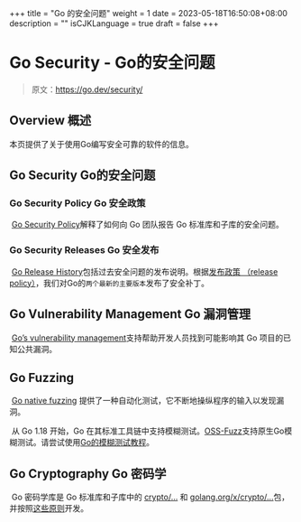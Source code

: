 +++
title = "Go 的安全问题"
weight = 1
date = 2023-05-18T16:50:08+08:00
description = ""
isCJKLanguage = true
draft = false
+++
# Go Security - Go的安全问题

> 原文：https://go.dev/security/

## Overview 概述

本页提供了关于使用Go编写安全可靠的软件的信息。

## Go Security Go的安全问题

### Go Security Policy  Go 安全政策

​	[Go Security Policy](../GoSecurityPolicy)解释了如何向 Go 团队报告 Go 标准库和子库的安全问题。

### Go Security Releases Go 安全发布

​	[Go Release History](../../../References/ReleaseHistory)包括过去安全问题的发布说明。根据[发布政策 （release policy）](../../../References/ReleaseHistory#release-policy)，我们对Go的`两个最新的主要版本`发布了安全补丁。

## Go Vulnerability Management Go 漏洞管理

​	[Go’s vulnerability management](./GoVulnerabilityManagement)支持帮助开发人员找到可能影响其 Go 项目的已知公共漏洞。

## Go Fuzzing

​	[Go native fuzzing](../../UsingAndUnderstandingGo/Fuzzing) 提供了一种自动化测试，它不断地操纵程序的输入以发现漏洞。

​	从 Go 1.18 开始，Go 在其标准工具链中支持模糊测试。[OSS-Fuzz](https://google.github.io/oss-fuzz/getting-started/new-project-guide/go-lang/#native-go-fuzzing-support)支持原生Go模糊测试。请尝试使用[Go的模糊测试教程](../../GettingStarted/TutorialGettingStartedWithFuzzing_)。

## Go Cryptography Go 密码学

​	Go 密码学库是 Go 标准库和子库中的 [crypto/…](https://pkg.go.dev/crypto) 和 [golang.org/x/crypto/…](https://pkg.go.dev/golang.org/x/crypto)包，并按照[这些原则](https://go.googlesource.com/proposal/+/master/design/cryptography-principles.md)开发。